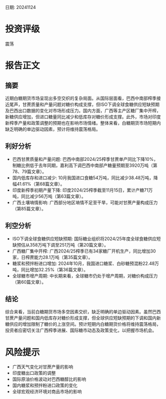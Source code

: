 
日期: 20241124

# 投资评级

震荡

# 报告正文

## 摘要

近期白糖期货市场呈现出多空交织的复杂局面。从国际层面看，巴西中南部榨季接近尾声，甘蔗质量和产量问题对糖价构成支撑，但ISO下调全球食糖供应短缺预期及巴西出口数据的变化对市场形成压力。国内方面，广西等主产区糖厂集中开榨，新糖供应增加，但进口糖量同比减少和低库存对糖价形成支撑。此外，市场对印度新榨季产量和政策调整的预期也在影响市场情绪。整体来看，白糖期货市场短期内缺乏明确的单边驱动因素，预计将维持震荡格局。

## 利好分析

* 巴西甘蔗质量和产量问题: 巴西中南部2024/25榨季甘蔗单产同比下降10%，制糖比例低于去年同期，嘉利高下调巴西中南部产糖量预期至3920万吨（第78、79篇文章）。
* 国内低库存和进口减少: 10月我国进口食糖54万吨，同比减少38.48万吨，降幅41.61%（第68篇文章）。
* 印度新榨季初期产量下降: 印度2024/25榨季截至11月15日，累计产糖71万吨，同比减少56万吨（第63篇文章）。
* 广西土壤墒情影响: 广西部分地区墒情不足至干旱，可能对甘蔗产量构成压力（第85篇文章）。

## 利空分析

* ISO下调全球食糖供应短缺预期: 国际糖业组织将2024/25年度全球食糖供应短缺预估从358万吨下调至251万吨（第20篇文章）。
* 广西糖厂集中开榨: 广西2024/25榨季已有34家糖厂开机生产，同比增加30家，日榨蔗能力28.1万吨（第35篇文章）。
* 糖浆和预拌粉进口增加: 2024年10月，我国进口糖浆、白砂糖预混粉22.48万吨，同比增加32.25%（第36篇文章）。
* 全球糖市增产周期: 中长期来看，全球糖市仍处于增产周期，对糖价构成压力（第60篇文章）。

## 结论

综合来看，当前白糖期货市场多空因素交织，缺乏明确的单边驱动因素。虽然巴西甘蔗产量问题和国内低库存对糖价形成支撑，但全球供应短缺预期的下调和国内新糖供应的增加限制了糖价的上涨空间。预计短期内白糖期货价格将维持震荡格局，投资者应密切关注广西榨季进展、国际糖市动态及政策变化，以把握市场机会。

# 风险提示

* 广西天气变化对甘蔗产量的影响
* 印度糖出口政策的调整
* 国际原油价格波动对巴西糖醇比的影响
* 国内糖浆和预拌粉进口政策的变化
* 全球宏观经济环境对商品市场的影响
